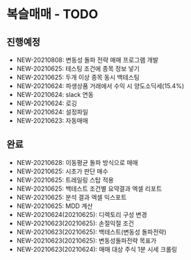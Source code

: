# 복슬매매 - TODO

## 진행예정
- NEW-20210808: 변동성 돌파 전략 매매 프로그램 개발
- NEW-20210625: 테스팅 조건에 종목 정보 넣기
- NEW-20210625: 두개 이상 종목 동시 백테스팅
- NEW-20210624: 파생상품 거래에서 수익 시 양도소딕세(15.4%)
- NEW-20210624: slack 연동
- NEW-20210624: 로깅
- NEW-20210624: 설정파일
- NEW-20210623: 자동매매

## 완료
- NEW-20210628: 이동평균 돌파 방식으로 매매
- NEW-20210625: 시초가 판단 매수
- NEW-20210625: 트레일링 스탑 적용
- NEW-20210625: 백테스트 조건별 요약결과 엑셀 리포트
- NEW-20210625: 분석 결과 엑셀 익스포트
- NEW-20210625: MDD 계산
- NEW-20210624(20210625): 디렉토리 구성 변경
- NEW-20210623(20210625): 손절익절 조건
- NEW-20210623(20210625): 백테스트(변동성 돌파전략)
- NEW-20210623(20210625): 변동성돌파전략 목표가
- NEW-20210623(20210624): 매매 대상 주식 1분 시세 크롤링

